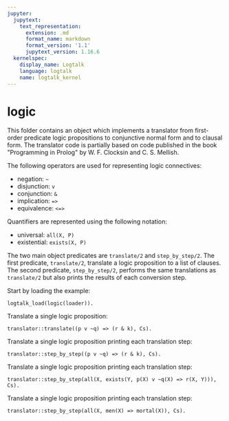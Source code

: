 ```yaml
---
jupyter:
  jupytext:
    text_representation:
      extension: .md
      format_name: markdown
      format_version: '1.1'
      jupytext_version: 1.16.6
  kernelspec:
    display_name: Logtalk
    language: logtalk
    name: logtalk_kernel
---
```


<!--
________________________________________________________________________

This file is part of Logtalk <https://logtalk.org/>  
SPDX-FileCopyrightText: 1998-2025 Paulo Moura <pmoura@logtalk.org>  
SPDX-License-Identifier: Apache-2.0

Licensed under the Apache License, Version 2.0 (the "License");
you may not use this file except in compliance with the License.
You may obtain a copy of the License at

    http://www.apache.org/licenses/LICENSE-2.0

Unless required by applicable law or agreed to in writing, software
distributed under the License is distributed on an "AS IS" BASIS,
WITHOUT WARRANTIES OR CONDITIONS OF ANY KIND, either express or implied.
See the License for the specific language governing permissions and
limitations under the License.
________________________________________________________________________
-->

# logic

This folder contains an object which implements a translator from 
first-order predicate logic propositions to conjunctive normal form 
and to clausal form. The translator code is partially based on code 
published in the book "Programming in Prolog" by W. F. Clocksin and 
C. S. Mellish.

The following operators are used for representing logic connectives:

- negation: `~`
- disjunction: `v`
- conjunction: `&`
- implication: `=>`
- equivalence: `<=>`

Quantifiers are represented using the following notation:

- universal: `all(X, P)`
- existential: `exists(X, P)`

The two main object predicates are `translate/2` and `step_by_step/2`.
The first predicate, `translate/2`, translate a logic proposition to 
a list of clauses. The second predicate, `step_by_step/2`, performs 
the same translations as `translate/2` but also prints the results 
of each conversion step.

Start by loading the example:

```logtalk
logtalk_load(logic(loader)).
```

Translate a single logic proposition:

```logtalk
translator::translate((p v ~q) => (r & k), Cs).
```

<!--
r :- p.
k :- p.
q; r :- .
q; k :- .

Cs = [cl([r],[p]),cl([k],[p]),cl([q,r],[]),cl([q,k],[])].
-->

Translate a single logic proposition printing each translation step:

```logtalk
translator::step_by_step((p v ~q) => (r & k), Cs).
```

<!--
Processing proposition: p v ~q=>r&k

  1. Remove implications: ~ (p v ~q) v r&k
  2. Distribute negation: ~p&q v r&k
  3. Remove existential quantifiers: ~p&q v r&k
  4. Convert to prenex normal form: ~p&q v r&k
  5. Remove universal quantifiers: ~p&q v r&k
  6. Convert to conjunctive normal form: (~p v r)&(~p v k)&((q v r)&(q v k))
  7. Convert to clauses: [cl([r],[p]),cl([k],[p]),cl([q,r],[]),cl([q,k],[])]

Clauses in Prolog-like notation:
r :- p.
k :- p.
q; r :- .
q; k :- .

Cs = [cl([r],[p]),cl([k],[p]),cl([q,r],[]),cl([q,k],[])].
-->

Translate a single logic proposition printing each translation step:

```logtalk
translator::step_by_step(all(X, exists(Y, p(X) v ~q(X) => r(X, Y))), Cs).
```

<!--
Processing proposition: all(X, exists(Y, p(X)v~q(X)=>r(X, Y)))

  1. Remove implications: all(X, exists(Y, ~ (p(X)v~q(X))v r(X, Y)))
  2. Distribute negation: all(X, exists(Y, ~p(X)&q(X)v r(X, Y)))
  3. Remove existential quantifiers: all(X, ~p(X)&q(X)v r(X, f1(X)))
  4. Convert to prenex normal form: all(X, ~p(X)&q(X)v r(X, f1(X)))
  5. Remove universal quantifiers: ~p(X)&q(X)v r(X, f1(X))
  6. Convert to conjunctive normal form: (~p(X)v r(X, f1(X)))& (q(X)v r(X, f1(X)))
  7. Convert to clauses: [cl([r(X, f1(X))], [p(X)]), cl([q(X), r(X, f1(X))], [])]

Clauses in Prolog-like notation:
r(X, f1(X)) :- p(X).
q(X); r(X, f1(X)) :- .

X = X, Y = f1(X), Cs = [cl([r(X, f1(X))], [p(X)]), cl([q(X), r(X, f1(X))], [])].
-->

Translate a single logic proposition printing each translation step:

```logtalk
translator::step_by_step(all(X, men(X) => mortal(X)), Cs).
```

<!--
Processing proposition: all(X, men(X)=>mortal(X))

  1. Remove implications: all(X, ~men(X)v mortal(X))
  2. Distribute negation: all(X, ~men(X)v mortal(X))
  3. Remove existential quantifiers: all(X, ~men(X)v mortal(X))
  4. Convert to prenex normal form: all(X, ~men(X)v mortal(X))
  5. Remove universal quantifiers: ~men(X)v mortal(X)
  6. Convert to conjunctive normal form: ~men(X)v mortal(X)
  7. Convert to clauses: [cl([mortal(X)], [men(X)])]

Clauses in Prolog-like notation:
mortal(X) :- men(X).

X = X, Cs = [cl([mortal(X)], [men(X)])].
-->
